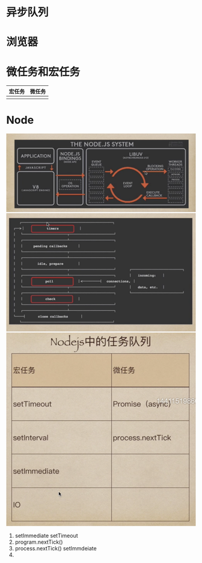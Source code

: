# 异步队列

# 浏览器
# 微任务和宏任务

| 宏任务 | 微任务 |
| ------ | ------ |
|        |        |

# Node
![](异步队列-img/2020-07-12-09-49-52.png)
![](异步队列-img/2020-07-12-09-50-48.png)
![](异步队列-img/2020-07-12-09-53-20.png)


1. setImmediate setTimeout
2. program.nextTick()
3. process.nextTick() setImmdeiate
4.  